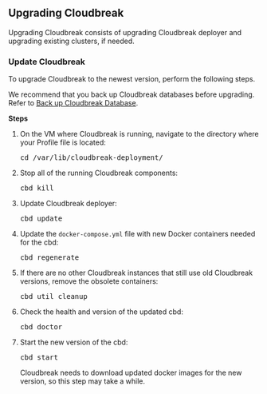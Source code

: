 ## Upgrading Cloudbreak

Upgrading Cloudbreak consists of upgrading Cloudbreak deployer and upgrading existing clusters, if needed. 

### Update Cloudbreak  

[Comment]: <> (Need to update and validate these steps.)

To upgrade Cloudbreak to the newest version, perform the following steps.

We recommend that you back up Cloudbreak databases before upgrading. Refer to [Back up Cloudbreak Database](cb-migrate.md#back-up-cloudbreak-database).

**Steps**


1. On the VM where Cloudbreak is running, navigate to the directory where your Profile file is located:

    <pre>cd /var/lib/cloudbreak-deployment/</pre>

2. Stop all of the running Cloudbreak components:

    <pre>cbd kill</pre>
    
3. Update Cloudbreak deployer:

    <pre>cbd update</pre>
    
3. Update the `docker-compose.yml` file with new Docker containers needed for the cbd:

    <pre>cbd regenerate</pre>
    
4. If there are no other Cloudbreak instances that still use old Cloudbreak versions, remove the obsolete containers:

    <pre>cbd util cleanup</pre>
    
5. Check the health and version of the updated cbd:

    <pre>cbd doctor</pre>
    
6. Start the new version of the cbd:

    <pre>cbd start</pre>
    
    Cloudbreak needs to download updated docker images for the new version, so this step may take a while.

    